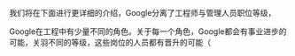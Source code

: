 我们将在下面进行更详细的介绍，Google分离了工程师与管理人员职位等级，




Google在工程中有少量不同的角色。关于每一个角色，Google都会有事业进步的可能，关羽不同的等级，这些岗位的人员都有晋升的可能（
